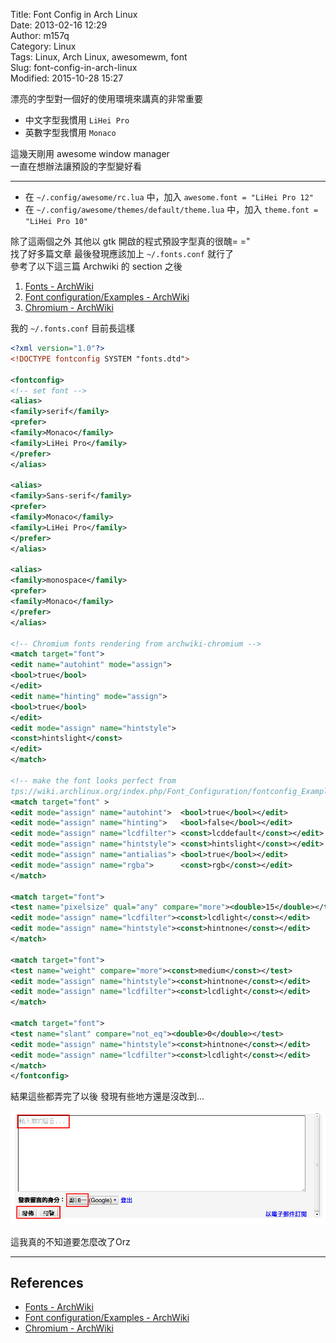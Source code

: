 Title: Font Config in Arch Linux  
Date: 2013-02-16 12:29  
Author: m157q  
Category: Linux  
Tags: Linux, Arch Linux, awesomewm, font  
Slug: font-config-in-arch-linux  
Modified: 2015-10-28 15:27  
  
  
漂亮的字型對一個好的使用環境來講真的非常重要  
  
+ 中文字型我慣用 `LiHei Pro`  
+ 英數字型我慣用 `Monaco`  
  
這幾天剛用 awesome window manager  
一直在想辦法讓預設的字型變好看  
  
---  
  
+ 在 `~/.config/awesome/rc.lua` 中，加入 `awesome.font = "LiHei Pro 12"`  
+ 在 `~/.config/awesome/themes/default/theme.lua` 中，加入 `theme.font = "LiHei Pro 10"`  
  
除了這兩個之外 其他以 gtk 開啟的程式預設字型真的很醜= ="  
找了好多篇文章 最後發現應該加上 `~/.fonts.conf` 就行了  
參考了以下這三篇 Archwiki 的 section 之後  
  
1. [Fonts - ArchWiki](https://wiki.archlinux.org/index.php/Fonts#Fallback_font_order_with_X11)  
2. [Font configuration/Examples - ArchWiki](https://wiki.archlinux.org/index.php/Font_configuration/Examples)  
3. [Chromium - ArchWiki](https://wiki.archlinux.org/index.php/Chromium#Font_Rendering)  
  
我的 `~/.fonts.conf` 目前長這樣  
  
```xml  
<?xml version="1.0"?>  
<!DOCTYPE fontconfig SYSTEM "fonts.dtd">  
  
<fontconfig>  
<!-- set font -->  
<alias>  
<family>serif</family>  
<prefer>  
<family>Monaco</family>  
<family>LiHei Pro</family>  
</prefer>  
</alias>  
  
<alias>  
<family>Sans-serif</family>  
<prefer>  
<family>Monaco</family>  
<family>LiHei Pro</family>  
</prefer>  
</alias>  
  
<alias>  
<family>monospace</family>  
<prefer>  
<family>Monaco</family>  
</prefer>  
</alias>  
  
<!-- Chromium fonts rendering from archwiki-chromium -->  
<match target="font">  
<edit name="autohint" mode="assign">  
<bool>true</bool>  
</edit>  
<edit name="hinting" mode="assign">  
<bool>true</bool>  
</edit>  
<edit mode="assign" name="hintstyle">  
<const>hintslight</const>  
</edit>  
</match>  
  
<!-- make the font looks perfect from  
tps://wiki.archlinux.org/index.php/Font_Configuration/fontconfig_Examples -->  
<match target="font" >  
<edit mode="assign" name="autohint">  <bool>true</bool></edit>  
<edit mode="assign" name="hinting">   <bool>false</bool></edit>  
<edit mode="assign" name="lcdfilter"> <const>lcddefault</const></edit>  
<edit mode="assign" name="hintstyle"> <const>hintslight</const></edit>  
<edit mode="assign" name="antialias"> <bool>true</bool></edit>  
<edit mode="assign" name="rgba">      <const>rgb</const></edit>  
</match>  
  
<match target="font">  
<test name="pixelsize" qual="any" compare="more"><double>15</double></test>  
<edit mode="assign" name="lcdfilter"><const>lcdlight</const></edit>  
<edit mode="assign" name="hintstyle"><const>hintnone</const></edit>  
</match>  
  
<match target="font">  
<test name="weight" compare="more"><const>medium</const></test>  
<edit mode="assign" name="hintstyle"><const>hintnone</const></edit>  
<edit mode="assign" name="lcdfilter"><const>lcdlight</const></edit>  
</match>  
  
<match target="font">  
<test name="slant" compare="not_eq"><double>0</double></test>  
<edit mode="assign" name="hintstyle"><const>hintnone</const></edit>  
<edit mode="assign" name="lcdfilter"><const>lcdlight</const></edit>  
</match>  
</fontconfig>  
```  
  
結果這些都弄完了以後 發現有些地方還是沒改到...  
  
![Error](/files/font-config-in-arch-linux/error.png)  
  
這我真的不知道要怎麼改了Orz  
  
---  
  
## References  
  
+ [Fonts - ArchWiki](https://wiki.archlinux.org/index.php/Fonts#Fallback_font_order_with_X11)  
+ [Font configuration/Examples - ArchWiki](https://wiki.archlinux.org/index.php/Font_configuration/Examples)  
+ [Chromium - ArchWiki](https://wiki.archlinux.org/index.php/Chromium#Font_Rendering)  
